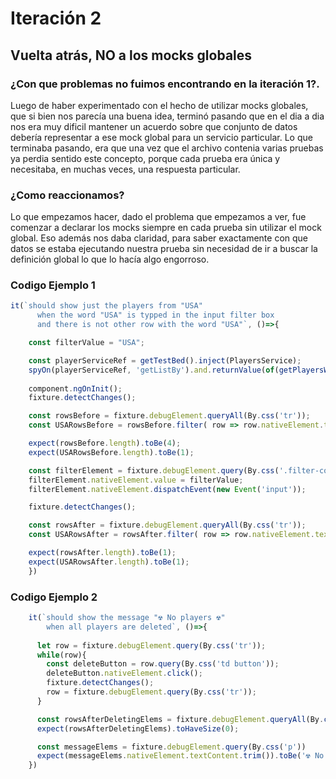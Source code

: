 # Iteración 2 

## Vuelta atrás, NO a los mocks globales

### ¿Con que problemas no fuimos encontrando en la iteración 1?.

Luego de haber experimentado con el hecho de utilizar mocks globales, que si bien nos parecía una buena idea, terminó pasando que en el dia a dia nos era muy dificil mantener un acuerdo sobre que conjunto de datos debería representar a ese mock global para un servicio particular. Lo que terminaba pasando, era que una vez que el archivo contenia varias pruebas ya perdia sentido este concepto, porque cada prueba era única y necesitaba, en muchas veces, una respuesta particular.

### ¿Como reaccionamos?

Lo que empezamos hacer, dado el problema que empezamos a ver, fue comenzar a declarar los mocks siempre en cada prueba sin utilizar el mock global. Eso además nos daba claridad, para saber exactamente con que datos se estaba ejecutando nuestra prueba sin necesidad de ir a buscar la definición global lo que lo hacía algo engorroso.


### Codigo Ejemplo 1

```js
it(`should show just the players from "USA"
      when the word "USA" is typped in the input filter box
      and there is not other row with the word "USA"`, ()=>{

    const filterValue = "USA";

    const playerServiceRef = getTestBed().inject(PlayersService);
    spyOn(playerServiceRef, 'getListBy').and.returnValue(of(getPlayersWorldRegion()))
    
    component.ngOnInit();
    fixture.detectChanges();

    const rowsBefore = fixture.debugElement.queryAll(By.css('tr'));
    const USARowsBefore = rowsBefore.filter( row => row.nativeElement.textContent.includes(filterValue))

    expect(rowsBefore.length).toBe(4);
    expect(USARowsBefore.length).toBe(1);

    const filterElement = fixture.debugElement.query(By.css('.filter-container input#filter'));
    filterElement.nativeElement.value = filterValue;
    filterElement.nativeElement.dispatchEvent(new Event('input'));

    fixture.detectChanges();

    const rowsAfter = fixture.debugElement.queryAll(By.css('tr'));
    const USARowsAfter = rowsAfter.filter( row => row.nativeElement.textContent.includes(filterValue))

    expect(rowsAfter.length).toBe(1);
    expect(USARowsAfter.length).toBe(1);
    })
```

### Codigo Ejemplo 2
```js
    it(`should show the message "☢ No players ☢"
        when all players are deleted`, ()=>{
     
      let row = fixture.debugElement.query(By.css('tr'));
      while(row){
        const deleteButton = row.query(By.css('td button'));
        deleteButton.nativeElement.click();
        fixture.detectChanges();
        row = fixture.debugElement.query(By.css('tr'));
      }

      const rowsAfterDeletingElems = fixture.debugElement.queryAll(By.css('tr'));
      expect(rowsAfterDeletingElems).toHaveSize(0);

      const messageElems = fixture.debugElement.query(By.css('p'))
      expect(messageElems.nativeElement.textContent.trim()).toBe('☢ No players ☢');
    })
```